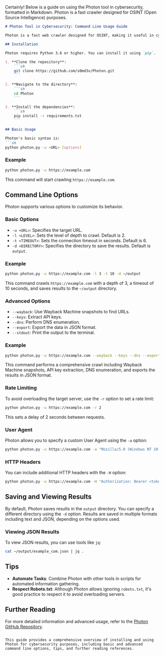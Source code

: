 Certainly! Below is a guide on using the Photon tool in cybersecurity, formatted in Markdown. Photon is a fast crawler designed for OSINT (Open Source Intelligence) purposes.

```markdown
# Photon Tool in Cybersecurity: Command Line Usage Guide

Photon is a fast web crawler designed for OSINT, making it useful in cybersecurity for gathering information about a target website.

## Installation

Photon requires Python 3.6 or higher. You can install it using `pip`.

1. **Clone the repository**:
    ```sh
    git clone https://github.com/s0md3v/Photon.git
    ```

2. **Navigate to the directory**:
    ```sh
    cd Photon
    ```

3. **Install the dependencies**:
    ```sh
    pip install -r requirements.txt
    ```

## Basic Usage

Photon's basic syntax is:
```sh
python photon.py -u <URL> [options]
```

### Example
```sh
python photon.py -u https://example.com
```

This command will start crawling `https://example.com`.

## Command Line Options

Photon supports various options to customize its behavior.

### Basic Options

- `-u <URL>`: Specifies the target URL.
- `-l <LEVEL>`: Sets the level of depth to crawl. Default is 2.
- `-t <TIMEOUT>`: Sets the connection timeout in seconds. Default is 6.
- `-d <DIRECTORY>`: Specifies the directory to save the results. Default is `output`.

### Example
```sh
python photon.py -u https://example.com -l 3 -t 10 -d ~/output
```

This command crawls `https://example.com` with a depth of 3, a timeout of 10 seconds, and saves results to the `~/output` directory.

### Advanced Options

- `--wayback`: Use Wayback Machine snapshots to find URLs.
- `--keys`: Extract API keys.
- `--dns`: Perform DNS enumeration.
- `--export`: Export the data in JSON format.
- `--stdout`: Print the output to the terminal.

### Example
```sh
python photon.py -u https://example.com --wayback --keys --dns --export
```

This command performs a comprehensive crawl including Wayback Machine snapshots, API key extraction, DNS enumeration, and exports the results in JSON format.

### Rate Limiting

To avoid overloading the target server, use the `-r` option to set a rate limit:
```sh
python photon.py -u https://example.com -r 2
```
This sets a delay of 2 seconds between requests.

### User Agent

Photon allows you to specify a custom User Agent using the `-a` option:
```sh
python photon.py -u https://example.com -a "Mozilla/5.0 (Windows NT 10.0; Win64; x64) AppleWebKit/537.36 (KHTML, like Gecko) Chrome/91.0.4472.124 Safari/537.36"
```

### HTTP Headers

You can include additional HTTP headers with the `-H` option:
```sh
python photon.py -u https://example.com -H "Authorization: Bearer <token>"
```

## Saving and Viewing Results

By default, Photon saves results in the `output` directory. You can specify a different directory using the `-d` option. Results are saved in multiple formats including text and JSON, depending on the options used.

### Viewing JSON Results
To view JSON results, you can use tools like `jq`:
```sh
cat ~/output/example_com.json | jq .
```

## Tips

- **Automate Tasks**: Combine Photon with other tools in scripts for automated information gathering.
- **Respect Robots.txt**: Although Photon allows ignoring `robots.txt`, it's good practice to respect it to avoid overloading servers.

## Further Reading

For more detailed information and advanced usage, refer to the [Photon GitHub Repository](https://github.com/s0md3v/Photon).

```

This guide provides a comprehensive overview of installing and using Photon for cybersecurity purposes, including basic and advanced command line options, tips, and further reading references.